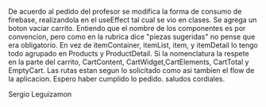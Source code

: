 De acuerdo al pedido del profesor se modifica la forma de consumo de firebase, realizandola en el useEffect tal cual se vio en clases.
Se agrega un boton vaciar carrito.
Entiendo que el nombre de los componentes es por convencion, pero como en la rubrica dice "piezas sugeridas" no pense que era obligatorio.
En vez de itemContainer, itemList, item, y itemDetail lo tengo todo agrupado en Products y ProductDetail.
Si la nomenclatura la respete en la parte del carrito, CartContent, CartWidget,CartElements, CartTotal y EmptyCart.
Las rutas estan segun lo solicitado como asi tambien el flow de la aplicacion.
Espero haber cumplido lo pedido.
saludos cordiales.

Sergio Leguizamon



